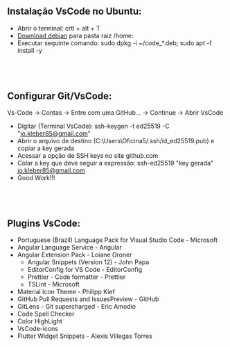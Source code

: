 ## Instalação VsCode no Ubuntu:

* Abrir o terminal: crtl + alt + T
* [Download debian](https://code.visualstudio.com/download) para pasta raiz /home:
* Executar sequinte comando: sudo dpkg -i ~/code_*.deb; sudo apt -f install -y
## <br />

## Configurar Git/VsCode:

Vs-Code -> Contas -> Entre com uma GitHub... -> Continue -> Abrir VsCode

- Digitar (Terminal VsCode): ssh-keygen -t ed25519 -C "jo.kleber85@gmail.com"
- Abrir o arquivo de destino (C:\Users\Oficina5/.ssh/id_ed25519.pub) e copiar a key gerada
- Acessar a opção de SSH keys no site github.com
- Colar a key que deve seguir a expressão: ssh-ed25519 "key gerada" jo.kleber85@gmail.com
- Good Work!!!
## <br />

## Plugins VsCode:

* Portuguese (Brazil) Language Pack for Visual Studio Code - Microsoft
* Angular Language Service - Angular
* Angular Extension Pack - Loiane Groner
  - Angular Snippets (Version 12) - John Papa
  - EditorConfig for VS Code - EditorConfig
  - Prettier - Code formatter - Prettier
  - TSLint - Microsoft
* Material Icon Theme - Philipp Kief
* GitHub Pull Requests and IssuesPreview - GitHub
* GitLens - Git supercharged - Eric Amodio
* Code Spell Checker
* Color HighLight
* VsCode-icons
* Flutter Widget Snippets - Alexis Villegas Torres


## <br />
